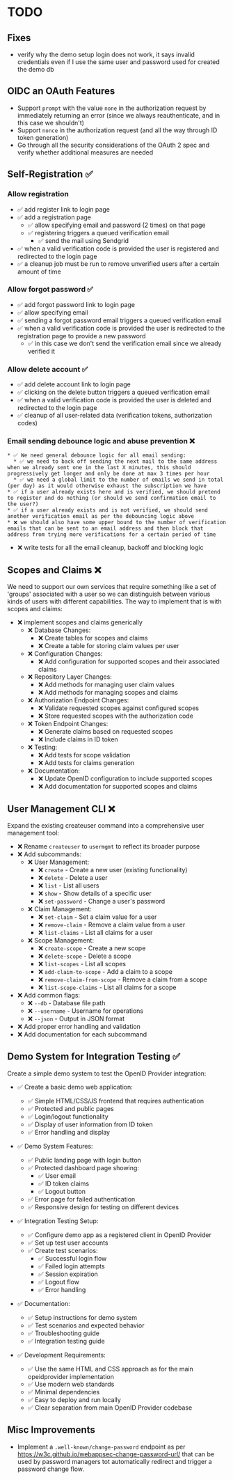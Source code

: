 # TODO

## Fixes

  * verify why the demo setup login does not work, it says invalid credentials even if I use the same user and password used for created the demo db

## OIDC an OAuth Features

  * Support `prompt` with the value `none` in the authorization request by immediately returning an error (since we always reauthenticate, and in this case we shouldn't)
  * Support `nonce` in the authorization request (and all the way through ID token generation)
  * Go through all the security considerations of the OAuth 2 spec and verify whether additional measures are needed

## Self-Registration ✅

### Allow **registration**
  * ✅ add register link to login page
  * ✅ add a registration page
    * ✅ allow specifying email and password (2 times) on that page
    * ✅ registering triggers a queued verification email
      * ✅ send the mail using Sendgrid
  * ✅ when a valid verification code is provided the user is registered and redirected to the login page
  * ✅ a cleanup job must be run to remove unverified users after a certain amount of time

### Allow **forgot password** ✅
  * ✅ add forgot password link to login page
  * ✅ allow specifying email
  * ✅ sending a forgot password email triggers a queued verification email
  * ✅ when a valid verification code is provided the user is redirected to the registration page to provide a new password
    * ✅ in this case we don't send the verification email since we already verified it

### Allow **delete account** ✅
  * ✅ add delete account link to login page
  * ✅ clicking on the delete button triggers a queued verification email
  * ✅ when a valid verification code is provided the user is deleted and redirected to the login page
  * ✅ cleanup of all user-related data (verification tokens, authorization codes)

### Email sending debounce logic and abuse prevention ❌
	* ✅ We need general debounce logic for all email sending:
	  * ✅ we need to back off sending the next mail to the same address when we already sent one in the last X minutes, this should progressively get longer and only be done at max 3 times per hour
	  * ✅ we need a global limit to the number of emails we send in total (per day) as it would otherwise exhaust the subscription we have
	* ✅ if a user already exists here and is verified, we should pretend to register and do nothing (or should we send confirmation email to the user?)
	* ✅ if a user already exists and is not verified, we should send another verification email as per the debouncing logic above
	* ❌ we should also have some upper bound to the number of verification emails that can be sent to an email address and then block that address from trying more verifications for a certain period of time
  * ❌ write tests for all the email cleanup, backoff and blocking logic

## Scopes and Claims ❌

We need to support our own services that require something like a set of 'groups' associated with a user so we can distinguish between various kinds of users with different capabilities. The way to implement that is with scopes and claims:

* ❌ implement scopes and claims generically
  * ❌ Database Changes:
    * ❌ Create tables for scopes and claims
    * ❌ Create a table for storing claim values per user
  * ❌ Configuration Changes:
    * ❌ Add configuration for supported scopes and their associated claims
  * ❌ Repository Layer Changes:
    * ❌ Add methods for managing user claim values
    * ❌ Add methods for managing scopes and claims
  * ❌ Authorization Endpoint Changes:
    * ❌ Validate requested scopes against configured scopes
    * ❌ Store requested scopes with the authorization code
  * ❌ Token Endpoint Changes:
    * ❌ Generate claims based on requested scopes
    * ❌ Include claims in ID token
  * ❌ Testing:
    * ❌ Add tests for scope validation
    * ❌ Add tests for claims generation
  * ❌ Documentation:
    * ❌ Update OpenID configuration to include supported scopes
    * ❌ Add documentation for supported scopes and claims

## User Management CLI ❌

Expand the existing createuser command into a comprehensive user management tool:

* ❌ Rename `createuser` to `usermgmt` to reflect its broader purpose
* ❌ Add subcommands:
  * ❌ User Management:
    * ❌ `create` - Create a new user (existing functionality)
    * ❌ `delete` - Delete a user
    * ❌ `list` - List all users
    * ❌ `show` - Show details of a specific user
    * ❌ `set-password` - Change a user's password
  * ❌ Claim Management:
    * ❌ `set-claim` - Set a claim value for a user
    * ❌ `remove-claim` - Remove a claim value from a user
    * ❌ `list-claims` - List all claims for a user
  * ❌ Scope Management:
    * ❌ `create-scope` - Create a new scope
    * ❌ `delete-scope` - Delete a scope
    * ❌ `list-scopes` - List all scopes
    * ❌ `add-claim-to-scope` - Add a claim to a scope
    * ❌ `remove-claim-from-scope` - Remove a claim from a scope
    * ❌ `list-scope-claims` - List all claims for a scope
* ❌ Add common flags:
  * ❌ `--db` - Database file path
  * ❌ `--username` - Username for operations
  * ❌ `--json` - Output in JSON format
* ❌ Add proper error handling and validation
* ❌ Add documentation for each subcommand

## Demo System for Integration Testing ✅

Create a simple demo system to test the OpenID Provider integration:

* ✅ Create a basic demo web application:
  * ✅ Simple HTML/CSS/JS frontend that requires authentication
  * ✅ Protected and public pages
  * ✅ Login/logout functionality
  * ✅ Display of user information from ID token
  * ✅ Error handling and display

* ✅ Demo System Features:
  * ✅ Public landing page with login button
  * ✅ Protected dashboard page showing:
    * ✅ User email
    * ✅ ID token claims
    * ✅ Logout button
  * ✅ Error page for failed authentication
  * ✅ Responsive design for testing on different devices

* ✅ Integration Testing Setup:
  * ✅ Configure demo app as a registered client in OpenID Provider
  * ✅ Set up test user accounts
  * ✅ Create test scenarios:
    * ✅ Successful login flow
    * ✅ Failed login attempts
    * ✅ Session expiration
    * ✅ Logout flow
    * ✅ Error handling

* ✅ Documentation:
  * ✅ Setup instructions for demo system
  * ✅ Test scenarios and expected behavior
  * ✅ Troubleshooting guide
  * ✅ Integration testing guide

* ✅ Development Requirements:
  * ✅ Use the same HTML and CSS approach as for the main opeidprovider implementation
  * ✅ Use modern web standards
  * ✅ Minimal dependencies
  * ✅ Easy to deploy and run locally
  * ✅ Clear separation from main OpenID Provider codebase


## Misc Improvements

  * Implement a `.well-known/change-password` endpoint as per <https://w3c.github.io/webappsec-change-password-url/> that can be used by password managers tot automatically redirect and trigger a password change flow.
